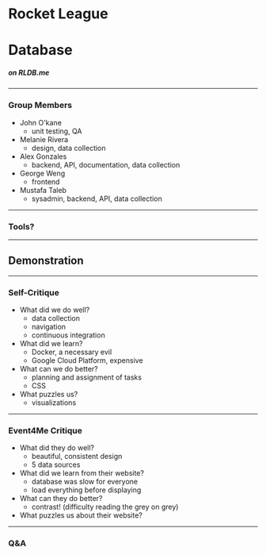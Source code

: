 # Rocket League
# Database
##### on RLDB.me

---

### Group Members
- John O'kane
  - unit testing, QA
- Melanie Rivera
  - design, data collection
- Alex Gonzales
  - backend, API, documentation, data collection
- George Weng
  - frontend
- Mustafa Taleb
  - sysadmin, backend, API, data collection

---

### Tools?

---

## Demonstration

---

### Self-Critique
- What did we do well?
  - data collection
  - navigation
  - continuous integration
- What did we learn?
  - Docker, a necessary evil
  - Google Cloud Platform, expensive
- What can we do better?
  - planning and assignment of tasks
  - CSS
- What puzzles us?
  - visualizations

---

### Event4Me Critique
- What did they do well?
  - beautiful, consistent design
  - 5 data sources
- What did we learn from their website?
  - database was slow for everyone
  - load everything before displaying
- What can they do better?
  - contrast! (difficulty reading the grey on grey)
- What puzzles us about their website?

---

### Q&A